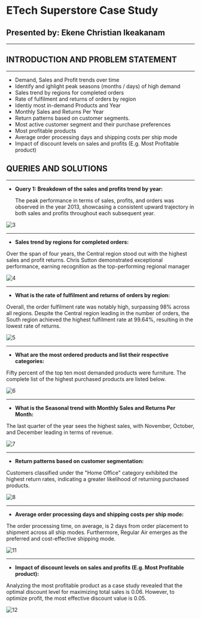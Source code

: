 # ETech Superstore Case Study
## Presented by: Ekene Christian Ikeakanam
___
## INTRODUCTION AND PROBLEM STATEMENT
___

- Demand, Sales and Profit trends over time
- Identify and ighlight peak seasons (months / days) of high demand
- Sales trend by regions for completed orders
- Rate of fulfilment and returns of orders by region
- Identiy most in-demand Products and Year
- Monthly Sales and Returns Per Year 
- Return patterns based on customer segments.
- Most active customer segment and their purchase preferences
- Most profitable products
- Average order processing days and shipping costs per ship mode
- Impact of discount levels on sales and profits (E.g. Most Profitable product)

## QUERIES AND SOLUTIONS
___

- **Query 1: Breakdown of the sales and profits trend by year:**
  
  The peak performance in terms of sales, profits, and orders was observed in the year 2013, showcasing a consistent upward trajectory in both sales and profits throughout each subsequent year.

![3](https://github.com/eikeakanam/ETechSQL/assets/75729930/13e5506b-d3c4-4efd-9ac2-1fe2a2ee2be5)

___

- **Sales trend by regions for completed orders:**

Over the span of four years, the Central region stood out with the highest sales and profit returns. Chris Sutton demonstrated exceptional performance, earning recognition as the top-performing regional manager

![4](https://github.com/eikeakanam/ETechSQL/assets/75729930/c20db161-4343-4b8c-990c-38039ac43633)

___

- **What is the rate of fulfilment and returns of orders by region:**

Overall, the order fulfilment rate was notably high, surpassing 98% across all regions. Despite the Central region leading in the number of orders, the South region achieved the highest fulfilment rate at 99.64%, resulting in the lowest rate of returns.

![5](https://github.com/eikeakanam/ETechSQL/assets/75729930/e40db5cc-25e3-4dd1-9be6-67c88c73a34f)

___

- **What are the most ordered products and list their respective categories:**

Fifty percent of the top ten most demanded products were furniture. The complete list of the highest purchased products are listed below.

![6](https://github.com/eikeakanam/ETechSQL/assets/75729930/1c3e65de-6dbd-46c4-b992-9eda3eb91582)

___

- **What is the Seasonal trend with Monthly Sales and Returns Per Month:**

The last quarter of the year sees the highest sales, with November, October, and December leading in terms of revenue.

![7](https://github.com/eikeakanam/ETechSQL/assets/75729930/acd82839-353b-42b2-b047-af8d21d91e7f)

___

- **Return patterns based on customer segmentation:**

Customers classified under the "Home Office" category exhibited the highest return rates, indicating a greater likelihood of returning purchased products.

![8](https://github.com/eikeakanam/ETechSQL/assets/75729930/e55d9dfa-e20d-4411-a425-6ab417e9e9da)

___

- **Average order processing days and shipping costs per ship mode:**

The order processing time, on average, is 2 days from order placement to shipment across all ship modes. Furthermore, Regular Air emerges as the preferred and cost-effective shipping mode.

![11](https://github.com/eikeakanam/ETechSQL/assets/75729930/e69d073c-37bb-4e09-a91b-d96fd9267b85)

___

- **Impact of discount levels on sales and profits (E.g. Most Profitable product):**

Analyzing the most profitable product as a case study revealed that the optimal discount level for maximizing total sales is 0.06. However, to optimize profit, the most effective discount value is 0.05.

![12](https://github.com/eikeakanam/ETechSQL/assets/75729930/2cefec35-c07e-4b0e-9a20-45cffa88410b)
